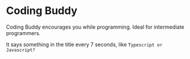 # Coding Buddy
Coding Buddy encourages you while programming. Ideal for intermediate programmers.

It says something in the title every 7 seconds, like `Typescript or Javascript?`

